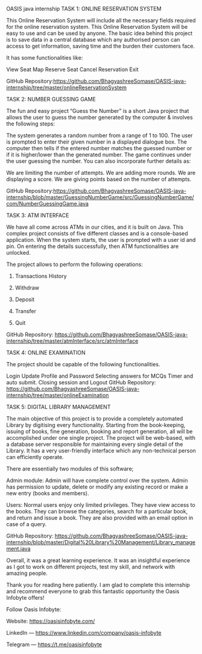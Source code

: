 OASIS java internship
TASK 1: ONLINE RESERVATION SYSTEM

This Online Reservation System will include all the necessary fields required for the online reservation system. This Online Reservation System will be easy to use and can be used by anyone. The basic idea behind this project is to save data in a central database which any authorised person can access to get information, saving time and the burden their customers face.

It has some functionalities like:

View Seat Map
Reserve Seat
Cancel Reservation
Exit

GitHub Repository:https://github.com/BhagyashreeSomase/OASIS-java-internship/tree/master/onlineReservationSystem

TASK 2: NUMBER GUESSING GAME

The fun and easy project “Guess the Number” is a short Java project that allows the user to guess the number generated by the computer & involves the following steps:

The system generates a random number from a range of 1 to 100.
The user is prompted to enter their given number in a displayed dialogue box.
The computer then tells if the entered number matches the guessed number or if it is higher/lower than the generated number.
The game continues under the user guessing the number.
You can also incorporate further details as:

We are limiting the number of attempts.
We are adding more rounds.
We are displaying a score.
We are giving points based on the number of attempts.

GitHub Repository:https://github.com/BhagyashreeSomase/OASIS-java-internship/blob/master/GuessingNumberGame/src/GuessingNumberGame/com/NumberGuessingGame.java 

TASK 3: ATM INTERFACE

We have all come across ATMs in our cities, and it is built on Java. This complex project consists of five different classes and is a console-based application. When the system starts, the user is prompted with a user id and pin. On entering the details successfully, then ATM functionalities are unlocked.

The project allows to perform the following operations:

1. Transactions History

2. Withdraw

3. Deposit

4. Transfer

5. Quit

GitHub Repository: https://github.com/BhagyashreeSomase/OASIS-java-internship/tree/master/atmInterface/src/atmInterface

TASK 4: ONLINE EXAMINATION

The project should be capable of the following functionalities.

Login
Update Profile and Password
Selecting answers for MCQs
Timer and auto submit.
Closing session and Logout
GitHub Repository: https://github.com/BhagyashreeSomase/OASIS-java-internship/tree/master/onlineExamination

TASK 5: DIGITAL LIBRARY MANAGEMENT

The main objective of this project is to provide a completely automated Library by digitising every functionality. Starting from the book-keeping, issuing of books, fine generation, booking and report generation, all will be accomplished under one single project. The project will be web-based, with a database server responsible for maintaining every single detail of the Library. It has a very user-friendly interface which any non-technical person can efficiently operate.

There are essentially two modules of this software;

Admin module: Admin will have complete control over the system. Admin has permission to update, delete or modify any existing record or make a new entry (books and members).

Users: Normal users enjoy only limited privileges. They have view access to the books. They can browse the categories, search for a particular book, and return and issue a book. They are also provided with an email option in case of a query.

GitHub Repository: https://github.com/BhagyashreeSomase/OASIS-java-internship/blob/master/Digital%20Library%20Management/Library_management.java

Overall, it was a great learning experience. It was an insightful experience as I got to work on different projects, test my skill, and network with amazing people.

Thank you for reading here patiently. I am glad to complete this internship and recommend everyone to grab this fantastic opportunity the 
Oasis Infobyte
 offers!

Follow Oasis Infobyte:

Website: https://oasisinfobyte.com/

LinkedIn — https://www.linkedin.com/company/oasis-infobyte

Telegram — https://t.me/oasisinfobyte
